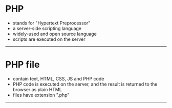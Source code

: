 # PHP

- stands for "Hypertext Preprocessor"
- a server-side scripting language
- widely-used and open source language
- scripts are executed on the server

---

# PHP file

- contain text, HTML, CSS, JS and PHP code
- PHP code is executed on the server, and the result is returned to the browser as plain HTML
- files have extension ".php"

---

